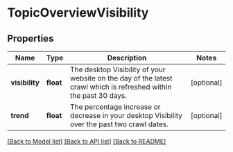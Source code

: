 # TopicOverviewVisibility

## Properties
Name | Type | Description | Notes
------------ | ------------- | ------------- | -------------
**visibility** | **float** | The desktop Visibility of your website on the day of the latest crawl which is refreshed within the past 30 days. | [optional] 
**trend** | **float** | The percentage increase or decrease in your desktop Visibility over the past two crawl dates. | [optional] 

[[Back to Model list]](../README.md#documentation-for-models) [[Back to API list]](../README.md#documentation-for-api-endpoints) [[Back to README]](../README.md)

